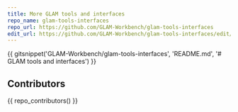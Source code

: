 ```yaml
---
title: More GLAM tools and interfaces
repo_name: glam-tools-interfaces
repo_url: https://github.com/GLAM-Workbench/glam-tools-interfaces
edit_url: https://github.com/GLAM-Workbench/glam-tools-interfaces/edit/main/README.md
---
```


{{ gitsnippet('GLAM-Workbench/glam-tools-interfaces', 'README.md', '# GLAM tools and interfaces') }}

## Contributors

{{ repo_contributors() }}